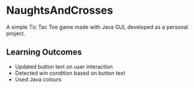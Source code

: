# NaughtsAndCrosses

A simple Tic Tac Toe game made with Java GUI, developed as a personal project.

## Learning Outcomes

* Updated button text on user interaction
* Detected win condition based on button text
* Used Java colours
